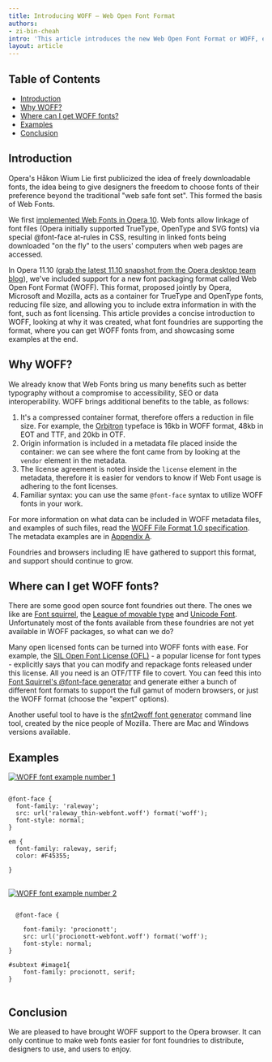 ```yaml
---
title: Introducing WOFF — Web Open Font Format
authors:
- zi-bin-cheah
intro: 'This article introduces the new Web Open Font Format or WOFF, explaining the benefits of WOFF, showing where to download and create WOFF font packages and presenting two WOFF demos.'
layout: article
---
```

<h2>Table of Contents</h2>
<ul>
<li><a href="#introduction">Introduction</a></li>
<li><a href="#whywoff">Why WOFF?</a></li>
<li><a href="#wheretoget">Where can I get WOFF fonts?</a></li>
<li><a href="#example">Examples</a></li>
<li><a href="#conclusion">Conclusion</a></li>
</ul>


<h2>Introduction</h2>

<p>
Opera's Håkon Wium Lie first publicized the idea of freely downloadable fonts, the idea being to give designers the freedom to choose fonts of their preference beyond the traditional "web safe font set". This formed the basis of Web Fonts.
</p>

<p>
We first <a href="http://dev.opera.com/articles/view/presto-2-2-and-opera-10-a-first-look/#webfonts">implemented Web Fonts in Opera 10</a>. Web fonts allow linkage of font files (Opera initially supported TrueType, OpenType and SVG fonts) via special @font-face at-rules in CSS, resulting in linked fonts being downloaded "on the fly" to the users' computers when web pages are accessed.
</p>

<p>
In Opera 11.10 (<a href="http://my.opera.com/desktopteam/blog/">grab the latest 11.10 snapshot from the Opera desktop team blog</a>), we've included support for a new font packaging format called Web Open Font Format (WOFF). This format, proposed jointly by Opera, Microsoft and Mozilla, acts as a container for TrueType and OpenType fonts, reducing file size, and allowing you to include extra information in with the font, such as font licensing. This article provides a concise introduction to WOFF, looking at why it was created, what font foundries are supporting the format, where you can get WOFF fonts from, and showcasing some examples at the end.
</p>

<h2 id="whywoff">Why WOFF?</h2>
<p>We already know that Web Fonts bring us many benefits such as better typography without a compromise to accessibility, SEO or data interoperability. WOFF brings additional benefits to the table, as follows:
</p>

<ol>
<li>It's a compressed container format, therefore offers a reduction in file size. For example, the <a href="http://www.theleagueofmoveabletype.com/fonts/12-orbitron">Orbitron</a> typeface is 16kb in WOFF format, 48kb in EOT and TTF, and 20kb in OTF.</li>
<li>Origin information is included in a metadata file placed inside the container: we can see where the font came from by looking at the <code>vendor</code> element in the metadata.</li>
<li>The license agreement is noted inside the <code>license</code> element in the metadata, therefore it is easier for vendors to know if Web Font usage is adhering to the font licenses.</li>
<li>Familiar syntax: you can use the same <code>@font-face</code> syntax to utilize WOFF fonts in your work.</li>
</ol>

<p class="note">For more information on what data can be included in WOFF metadata files, and examples of such files, read the <a href="http://www.w3.org/TR/WOFF/">WOFF File Format 1.0 specification</a>. The metadata examples are in <a href="http://www.w3.org/TR/WOFF/#appendix-a">Appendix A</a>.</p>

<p>
Foundries and browsers including IE have gathered to support this format, and support should continue to grow.
</p>

<h2 id="wheretoget">Where can I get WOFF fonts?</h2>

<p>
There are some good open source font foundries out there. The ones we like are <a href="http://www.fontsquirrel.com/">Font squirrel</a>, the <a href="http://www.theleagueofmoveabletype.com">League of movable type</a> and <a href="http://www.unifont.org/fontguide/">Unicode Font</a>. Unfortunately most of the fonts available from these foundries are not yet available in WOFF packages, so what can we do?</p>

<p>
Many open licensed fonts can be turned into WOFF fonts with ease. For example, the <a href="http://scripts.sil.org/cms/scripts/page.php?site_id=nrsi&id=OFL">SIL Open Font License (OFL)</a> - a popular license for font types - explicitly says that you can modify and repackage fonts released under this license. All you need is an OTF/TTF file to covert. You can feed this into <a href="http://www.fontsquirrel.com/fontface/generator">Font Squirrel's @font-face generator</a> and generate either a bunch of different font formats to support the full gamut of modern browsers, or just the WOFF format (choose the "expert" options).
</p>

<p>
Another useful tool to have is the <a href="http://people.mozilla.com/~jkew/woff/">sfnt2woff font generator</a> command line tool, created by the nice people of Mozilla. There are Mac and Windows versions available.
</p>

<h2 id="example">Examples</h2>

<p><a href="http://people.opera.com/zibin/woff/festival/"><img src="springfestival.png" alt="WOFF font example number 1" /></a></p>

<pre>
<code>
@font-face {
  font-family: 'raleway';
  src: url('raleway_thin-webfont.woff') format('woff');
  font-style: normal;
}

em {
  font-family: raleway, serif;
  color: #F45355;

}
</code>
</pre>

<p><a href="http://people.opera.com/zibin/woff/slider/#image1"><img src="slider.png" alt="WOFF font example number 2" /></a></p>

<pre>
<code>
  @font-face {

    font-family: 'procionott';
    src: url('procionott-webfont.woff') format('woff');
    font-style: normal;
}

#subtext #image1{
	font-family: procionott, serif;
}
</code>
</pre>

<h2 id="conclusion">Conclusion</h2>

<p>
We are pleased to have brought WOFF support to the Opera browser. It can only continue to make web fonts easier for font foundries to distribute, designers to use, and users to enjoy.
</p>
